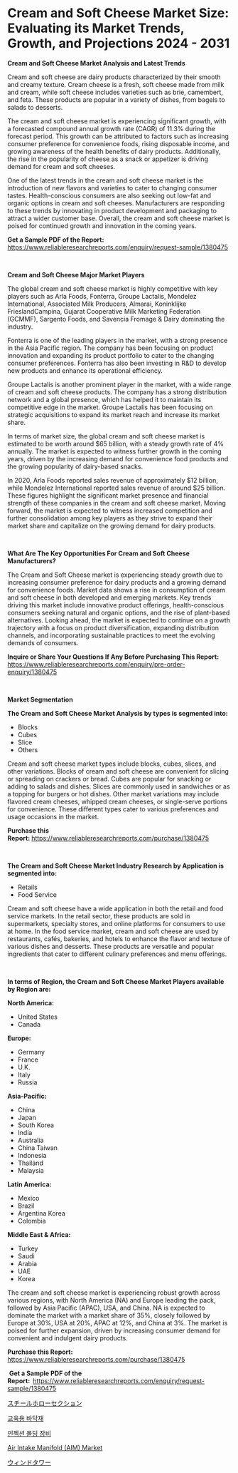 <p><h1>Cream and Soft Cheese Market Size: Evaluating its Market Trends, Growth, and Projections 2024 - 2031</h1></p><p><strong>Cream and Soft Cheese Market Analysis and Latest Trends</strong></p>
<p><p>Cream and soft cheese are dairy products characterized by their smooth and creamy texture. Cream cheese is a fresh, soft cheese made from milk and cream, while soft cheese includes varieties such as brie, camembert, and feta. These products are popular in a variety of dishes, from bagels to salads to desserts.</p><p>The cream and soft cheese market is experiencing significant growth, with a forecasted compound annual growth rate (CAGR) of 11.3% during the forecast period. This growth can be attributed to factors such as increasing consumer preference for convenience foods, rising disposable income, and growing awareness of the health benefits of dairy products. Additionally, the rise in the popularity of cheese as a snack or appetizer is driving demand for cream and soft cheeses.</p><p>One of the latest trends in the cream and soft cheese market is the introduction of new flavors and varieties to cater to changing consumer tastes. Health-conscious consumers are also seeking out low-fat and organic options in cream and soft cheeses. Manufacturers are responding to these trends by innovating in product development and packaging to attract a wider customer base. Overall, the cream and soft cheese market is poised for continued growth and innovation in the coming years.</p></p>
<p><strong>Get a Sample PDF of the Report:&nbsp;</strong> <a href="https://www.reliableresearchreports.com/enquiry/request-sample/1380475">https://www.reliableresearchreports.com/enquiry/request-sample/1380475</a></p>
<p>&nbsp;</p>
<p><strong>Cream and Soft Cheese Major Market Players</strong></p>
<p><p>The global cream and soft cheese market is highly competitive with key players such as Arla Foods, Fonterra, Groupe Lactalis, Mondelez International, Associated Milk Producers, Almarai, Koninklijke FrieslandCampina, Gujarat Cooperative Milk Marketing Federation (GCMMF), Sargento Foods, and Savencia Fromage & Dairy dominating the industry.</p><p>Fonterra is one of the leading players in the market, with a strong presence in the Asia Pacific region. The company has been focusing on product innovation and expanding its product portfolio to cater to the changing consumer preferences. Fonterra has also been investing in R&D to develop new products and enhance its operational efficiency.</p><p>Groupe Lactalis is another prominent player in the market, with a wide range of cream and soft cheese products. The company has a strong distribution network and a global presence, which has helped it to maintain its competitive edge in the market. Groupe Lactalis has been focusing on strategic acquisitions to expand its market reach and increase its market share.</p><p>In terms of market size, the global cream and soft cheese market is estimated to be worth around $65 billion, with a steady growth rate of 4% annually. The market is expected to witness further growth in the coming years, driven by the increasing demand for convenience food products and the growing popularity of dairy-based snacks.</p><p>In 2020, Arla Foods reported sales revenue of approximately $12 billion, while Mondelez International reported sales revenue of around $25 billion. These figures highlight the significant market presence and financial strength of these companies in the cream and soft cheese market. Moving forward, the market is expected to witness increased competition and further consolidation among key players as they strive to expand their market share and capitalize on the growing demand for dairy products.</p></p>
<p>&nbsp;</p>
<p><strong>What Are The Key Opportunities For Cream and Soft Cheese Manufacturers?</strong></p>
<p><p>The Cream and Soft Cheese market is experiencing steady growth due to increasing consumer preference for dairy products and a growing demand for convenience foods. Market data shows a rise in consumption of cream and soft cheese in both developed and emerging markets. Key trends driving this market include innovative product offerings, health-conscious consumers seeking natural and organic options, and the rise of plant-based alternatives. Looking ahead, the market is expected to continue on a growth trajectory with a focus on product diversification, expanding distribution channels, and incorporating sustainable practices to meet the evolving demands of consumers.</p></p>
<p><strong>Inquire or Share Your Questions If Any Before Purchasing This Report:</strong> <a href="https://www.reliableresearchreports.com/enquiry/pre-order-enquiry/1380475">https://www.reliableresearchreports.com/enquiry/pre-order-enquiry/1380475</a></p>
<p>&nbsp;</p>
<p><strong>Market Segmentation</strong></p>
<p><strong>The Cream and Soft Cheese Market Analysis by types is segmented into:</strong></p>
<p><ul><li>Blocks</li><li>Cubes</li><li>Slice</li><li>Others</li></ul></p>
<p><p>Cream and soft cheese market types include blocks, cubes, slices, and other variations. Blocks of cream and soft cheese are convenient for slicing or spreading on crackers or bread. Cubes are popular for snacking or adding to salads and dishes. Slices are commonly used in sandwiches or as a topping for burgers or hot dishes. Other market variations may include flavored cream cheeses, whipped cream cheeses, or single-serve portions for convenience. These different types cater to various preferences and usage occasions in the market.</p></p>
<p><strong>Purchase this Report:&nbsp;</strong><a href="https://www.reliableresearchreports.com/purchase/1380475">https://www.reliableresearchreports.com/purchase/1380475</a></p>
<p>&nbsp;</p>
<p><strong>The Cream and Soft Cheese Market Industry Research by Application is segmented into:</strong></p>
<p><ul><li>Retails</li><li>Food Service</li></ul></p>
<p><p>Cream and soft cheese have a wide application in both the retail and food service markets. In the retail sector, these products are sold in supermarkets, specialty stores, and online platforms for consumers to use at home. In the food service market, cream and soft cheese are used by restaurants, cafés, bakeries, and hotels to enhance the flavor and texture of various dishes and desserts. These products are versatile and popular ingredients that cater to different culinary preferences and menu offerings.</p></p>
<p>&nbsp;</p>
<p><strong>In terms of Region, the Cream and Soft Cheese Market Players available by Region are:</strong></p>
<p>
    <p> <strong> North America: </strong>
        <ul>
            <li>United States</li>
            <li>Canada</li>
        </ul>
        </p> 
    <p> <strong> Europe: </strong>
        <ul>
            <li>Germany</li>
            <li>France</li>
            <li>U.K.</li>
            <li>Italy</li>
            <li>Russia</li>
        </ul>
        </p> 
    <p> <strong> Asia-Pacific: </strong>
        <ul>
            <li>China</li>
            <li>Japan</li>
            <li>South Korea</li>
            <li>India</li>
            <li>Australia</li>
            <li>China Taiwan</li>
            <li>Indonesia</li>
            <li>Thailand</li>
            <li>Malaysia</li>
        </ul>
        </p> 
    <p> <strong> Latin America: </strong>
        <ul>
            <li>Mexico</li>
            <li>Brazil</li>
            <li>Argentina Korea</li>
            <li>Colombia</li>
        </ul>
        </p> 
    <p> <strong> Middle East & Africa: </strong>
        <ul>
            <li>Turkey</li>
            <li>Saudi</li>
            <li>Arabia</li>
            <li>UAE</li>
            <li>Korea</li>
        </ul>
    </p>
    </p>
<p><p>The cream and soft cheese market is experiencing robust growth across various regions, with North America (NA) and Europe leading the pack, followed by Asia Pacific (APAC), USA, and China. NA is expected to dominate the market with a market share of 35%, closely followed by Europe at 30%, USA at 20%, APAC at 12%, and China at 3%. The market is poised for further expansion, driven by increasing consumer demand for convenient and indulgent dairy products.</p></p>
<p><strong>Purchase this Report: </strong><a href="https://www.reliableresearchreports.com/purchase/1380475">https://www.reliableresearchreports.com/purchase/1380475</a></p>
<p>&nbsp;<strong>Get a Sample PDF of the Report:&nbsp;&nbsp;</strong><a href="https://www.reliableresearchreports.com/enquiry/request-sample/1380475">https://www.reliableresearchreports.com/enquiry/request-sample/1380475</a></p>
<p><strong></strong></p>
<p><p><a href="https://github.com/ihabdkwlxs948/Market-Research-Report-List-1/blob/main/943798917495.md">スチールホローセクション</a></p><p><a href="https://github.com/Hubertstyenger6685/Market-Research-Report-List-1/blob/main/620084016132.md">교육용 바닥재</a></p><p><a href="https://github.com/hxzi07639916/Market-Research-Report-List-1/blob/main/705149116131.md">인젝션 몰딩 장비</a></p><p><a href="https://issuu.com/reportprime-2/docs/air-intake-manifold-aim-market-size-2030.pptx">Air Intake Manifold (AIM) Market</a></p><p><a href="https://github.com/dadanedu33/Market-Research-Report-List-1/blob/main/758392017496.md">ウィンドタワー</a></p></p>